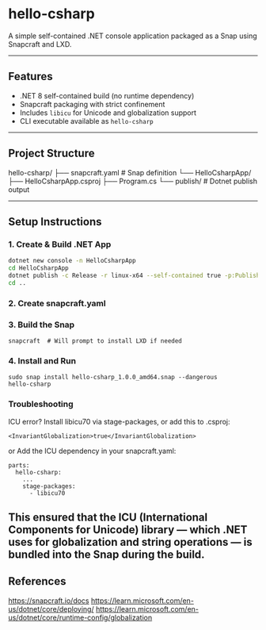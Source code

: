 # hello-csharp

A simple self-contained .NET console application packaged as a Snap using Snapcraft and LXD.

---

## Features

- .NET 8 self-contained build (no runtime dependency)
- Snapcraft packaging with strict confinement
- Includes `libicu` for Unicode and globalization support
- CLI executable available as `hello-csharp`

---

## Project Structure

hello-csharp/
├── snapcraft.yaml # Snap definition
└── HelloCsharpApp/
├── HelloCsharpApp.csproj
├── Program.cs
└── publish/ # Dotnet publish output

---

##  Setup Instructions

### 1. Create & Build .NET App

```bash
dotnet new console -n HelloCsharpApp
cd HelloCsharpApp
dotnet publish -c Release -r linux-x64 --self-contained true -p:PublishSingleFile=true -o publish
cd ..
```
### 2. Create snapcraft.yaml
### 3. Build the Snap
```
snapcraft  # Will prompt to install LXD if needed
```
### 4. Install and Run
```
sudo snap install hello-csharp_1.0.0_amd64.snap --dangerous
hello-csharp
```
### Troubleshooting
ICU error?
Install libicu70 via stage-packages, or add this to .csproj:
```
<InvariantGlobalization>true</InvariantGlobalization>
```
or
Add the ICU dependency in your snapcraft.yaml:
```
parts:
  hello-csharp:
    ...
    stage-packages:
      - libicu70
```
This ensured that the ICU (International Components for Unicode) library — which .NET uses for globalization and string operations — is bundled into the Snap during the build.
---
## References
https://snapcraft.io/docs
https://learn.microsoft.com/en-us/dotnet/core/deploying/
https://learn.microsoft.com/en-us/dotnet/core/runtime-config/globalization
